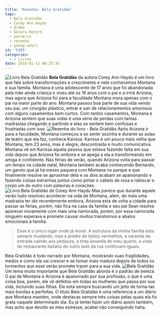 ```yaml
---
title: 'Resenha: Bela Gratidão'
tags:
  - Bela Gratidão
  - Corey Ann Haydu
  - drama
  - Galera Record
  - parceria
  - resenha
  - young adult
id: '5385'
categories:
  - - Livros
date: 2018-01-11 08:25:35
---
```


![Livro Bela Gratidão ](/images/2018/01/resenha-livro-bela-gratidão.jpg) **Bela Gratidão** da autora Corey Ann Haydu é um livro que fala sobre transformações e crescimento e nele conhecemos Montana e sua família. Montana é uma adolescente de 17 anos que foi abandonada pela mãe ainda criança e viveu até os 16 anos com o pai e a irmã Arizona, mas agora que Arizona foi para a faculdade Montana mora apenas com o pai na maior parte do ano. Montana passou boa parte de sua vida vendo seu pai, um cirurgião plástico, entrar e sair de relacionamentos amorosos com alguns casamentos bem curtos. Com tantos casamentos, Montana e Arizona sentem que suas vidas é uma série de perdas com tantas madrastas chegando e partindo e elas se sentem bem confusas e frustradas com isso. ![Resenha do livro - Bela Gratidão ](/images/2018/01/lombada-livro-bela-gratidão.jpg) Após Arizona ir para a faculdade, Montana começou a se sentir sozinha e durante as aulas de teatro que ela faz, conhece Karissa. Karissa é um pouco mais velha que Montana, tem 23 anos, mas é alegre, descontraída e muito comunicativa. Montana vê em Karissa aquela pessoa que estava fazendo falta em sua vida depois que Arizona foi embora e se apega a ela a transformando em amiga e confidente. Nas férias de verão, quando Arizona volta para passar um tempo na cidade natal, Montana também acaba conhecendo Bernardo, um garoto que já há meses paquera com Montana no parque e que finalmente resolve se aproximar dela e os dois acabam se apaixonando e fazendo coisas estranhas juntos como pintar o cabelo de rosa e rabiscar o corpo um do outro com palavras e corações. ![Livro Bela Gratidão de Corey Ann Haydu](/images/2018/01/contra-capa-livro-bela-gratidão.jpg) Mas parece que durante aquele verão tudo resolveu acontecer na vida de Montana, além, de mais uma madrasta ter ido recentemente embora, Arizona esta de volta a cidade para passar as férias, porém, não fica na casa da família e seu pai Sean resolve aparecer novamente com mais uma namorada, porém, por essa namorada ninguém esperava e promete causar muitos transtornos e abalos emocionais à família. 

> Esse é o único lugar onde já morei. A estrutura da minha família esta sempre mudando, mas o prédio de tijolos vermelhos, a varanda da entrada caindo aos pedaços, a tinta amarela do meu quarto, a vista do restaurante italiano do outro lado da rua continuam iguais.

Bela Gratidão é todo narrado por Montana, mostrando suas fragilidades, medos e como ela vai crescer e se tornar mais madura depois de todos os tormentos que esse verão promete trazer para a sua vida. ![Bela Gratidão ](/images/2018/01/resumo-do-livro-bela-gratidão.jpg) Um tema muito importante que Bela Gratidão aborda é o padrão de beleza. O pai de Montana e Arizona é apaixonado por sua profissão, o que é uma coisa boa, porém, ele vê defeitos em todas as mulheres que passa por sua vida, incluindo suas filhas. Ele esta sempre buscando um jeito de torna-las mais bonitas e perfeitas. O título Bela Gratidão é uma referencia a um diário que Montana mantém, onde destacas sempre três coisas pelas quais ela foi grata naquele determinado dia. Eu já tentei fazer um diário assim também, mas acho que devido ao meu estresse, acabei não conseguindo haha.
